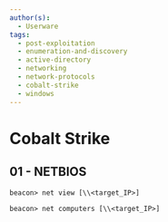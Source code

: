 ```yaml
---
author(s):
  - Userware
tags:
  - post-exploitation
  - enumeration-and-discovery
  - active-directory
  - networking
  - network-protocols
  - cobalt-strike
  - windows
---
```

# Cobalt Strike

## 01 - NETBIOS

```
beacon> net view [\\<target_IP>]

beacon> net computers [\\<target_IP>]
```